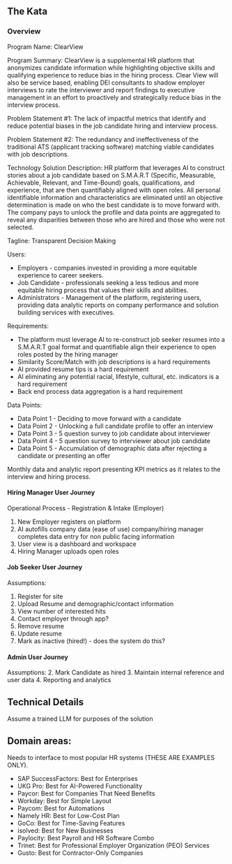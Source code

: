 ## The Kata

### Overview

Program Name: ClearView

Program Summary: ClearView is a supplemental HR platform that anonymizes candidate information while highlighting objective skills and qualifying experience to reduce bias in the hiring process. Clear View will also be service based, enabling DEI consultants to shadow employer interviews to rate the interviewer and report findings to executive management in an effort to proactively and strategically reduce bias in the interview process.

Problem Statement #1: The lack of impactful metrics that identify and reduce potential biases in the job candidate hiring and interview process.

Problem Statement #2: The redundancy and ineffectiveness of the traditional ATS (applicant tracking software) matching viable candidates with job descriptions.

Technology Solution Description: HR platform that leverages AI to construct stories about a job candidate based on S.M.A.R.T (Specific, Measurable, Achievable, Relevant, and Time-Bound) goals, qualifications, and experience, that are then quantifiably aligned with open roles. All personal identifiable information and characteristics are eliminated until an objective determination is made on who the best candidate is to move forward with. The company pays to unlock the profile and data points are aggregated to reveal any disparities between those who are hired and those who were not selected.

Tagline: Transparent Decision Making

Users:
- Employers - companies invested in providing a more equitable experience to career seekers.
- Job Candidate - professionals seeking a less tedious and more equitable hiring process that values their skills and abilities.
- Administrators - Management of the platform, registering users, providing data analytic reports on company performance and solution building services with executives.

Requirements:

- The platform must leverage AI to re-construct job seeker resumes into a S.M.A.R.T goal format and quantifiable align their experience to open roles posted by the hiring manager
- Similarity Score/Match with job descriptions is a hard requirements
- AI provided resume tips is a hard requirement
- AI eliminating any potential racial, lifestyle, cultural, etc. indicators is a hard requirement
- Back end process data aggregation is a hard requirement

Data Points:

- Data Point 1 - Deciding to move forward with a candidate
- Data Point 2 - Unlocking a full candidate profile to offer an interview
- Data Point 3 - 5 question survey to job candidate about interviewer
- Data Point 4 - 5 question survey to interviewer about job candidate
- Data Point 5 - Accumulation of demographic data after rejecting a candidate or presenting an offer

Monthly data and analytic report presenting KPI metrics as it relates to the interview and hiring process. 

#### Hiring Manager User Journey

Operational Process - Registration & Intake (Employer)
1. New Employer registers on platform
2. AI autofills company data (ease of use) company/hiring manager completes data entry for non public facing information
3. User view is a dashboard and workspace
4. Hiring Manager uploads open roles

#### Job Seeker User Journey

Assumptions:
1. Register for site
2. Upload Resume and demographic/contact information
3. View number of interested hits
4. Contact employer through app?
5. Remove resume
6. Update resume
7. Mark as inactive (hired!) - does the system do this?

#### Admin User Journey

Assumptions:
2. Mark Candidate as hired
3. Maintain internal reference and user data
4. Reporting and analytics

## Technical Details

Assume a trained LLM for purposes of the solution

## Domain areas:

Needs to interface to most popular HR systems (THESE ARE EXAMPLES ONLY).

- SAP SuccessFactors: Best for Enterprises
- UKG Pro: Best for AI-Powered Functionality
- Paycor: Best for Companies That Need Benefits
- Workday: Best for Simple Layout
- Paycom: Best for Automations
- Namely HR: Best for Low-Cost Plan
- GoCo: Best for Time-Saving Features
- isolved: Best for New Businesses
- Paylocity: Best Payroll and HR Software Combo
- Trinet: Best for Professional Employer Organization (PEO) Services
- Gusto: Best for Contractor-Only Companies
